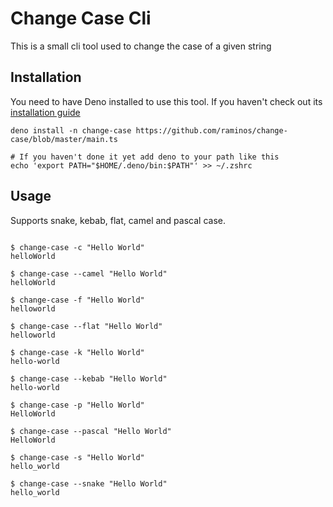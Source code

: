 # Change Case Cli

This is a small cli tool used to change the case of a given string

## Installation
You need to have Deno installed to use this tool. If you haven't check out its [installation guide](https://deno.land/manual/getting_started/installation)

```
deno install -n change-case https://github.com/raminos/change-case/blob/master/main.ts

# If you haven't done it yet add deno to your path like this
echo 'export PATH="$HOME/.deno/bin:$PATH"' >> ~/.zshrc

```

## Usage
Supports snake, kebab, flat, camel and pascal case.

```

$ change-case -c "Hello World"
helloWorld

$ change-case --camel "Hello World"
helloWorld

$ change-case -f "Hello World"
helloworld

$ change-case --flat "Hello World"
helloworld

$ change-case -k "Hello World"
hello-world

$ change-case --kebab "Hello World"
hello-world

$ change-case -p "Hello World"
HelloWorld

$ change-case --pascal "Hello World"
HelloWorld

$ change-case -s "Hello World"
hello_world

$ change-case --snake "Hello World"
hello_world

```
